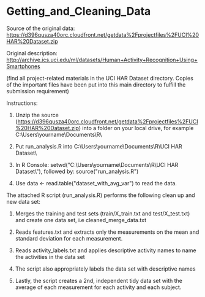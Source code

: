 # Getting_and_Cleaning_Data

Source of the original data: https://d396qusza40orc.cloudfront.net/getdata%2Fprojectfiles%2FUCI%20HAR%20Dataset.zip

Original description: http://archive.ics.uci.edu/ml/datasets/Human+Activity+Recognition+Using+Smartphones

(find all project-related materials in the UCI HAR Dataset directory.   Copies of the important files have been put into this main directory to fulfill the submission requirement)

Instructions:

1. Unzip the source (https://d396qusza40orc.cloudfront.net/getdata%2Fprojectfiles%2FUCI%20HAR%20Dataset.zip) into a folder on your local drive, for example C:\Users\yourname\Documents\R\

2. Put run_analysis.R into C:\Users\yourname\Documents\R\UCI HAR Dataset\

3. In R Console: setwd("C:\\Users\\yourname\\Documents\\R\\UCI HAR Dataset\\"), followed by: source("run_analysis.R")

4. Use data <- read.table("dataset_with_avg_var") to read the data. 

The attached R script (run_analysis.R) performs the following clean up and new data set:

1. Merges the training and test sets (train/X_train.txt and test/X_test.txt) and create one data set, i.e cleaned_merge_data.txt 

2. Reads features.txt and extracts only the measurements on the mean and standard deviation for each measurement. 

3. Reads activity_labels.txt and applies descriptive activity names to name the activities in the data set

4. The script also appropriately labels the data set with descriptive names

5. Lastly, the script creates a 2nd, independent tidy data set with the average of each measurement for each activity and each subject. 


